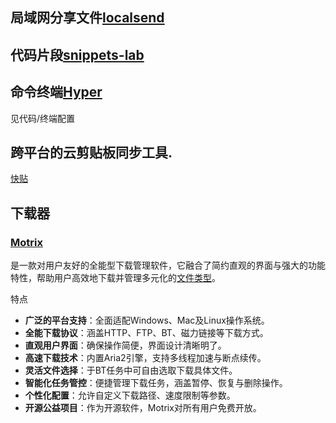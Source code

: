 ## 局域网分享文件[localsend](https://github.com/localsend/localsend#)

## 代码片段[snippets-lab](https://www.renfei.org/snippets-lab/)

## 命令终端[Hyper](https://hyper.is/)

见代码/终端配置

## 跨平台的云剪贴板同步工具.

[快贴](https://kuaitie.cloud)

## 下载器

### [Motrix](https://motrix.app/)

是一款对用户友好的全能型下载管理软件，它融合了简约直观的界面与强大的功能特性，帮助用户高效地下载并管理多元化的[文件类型](https://so.csdn.net/so/search?q=文件类型&spm=1001.2101.3001.7020)。

 特点

- **广泛的平台支持**：全面适配Windows、Mac及Linux操作系统。
- **全能下载协议**：涵盖HTTP、FTP、BT、磁力链接等下载方式。
- **直观用户界面**：确保操作简便，界面设计清晰明了。
- **高速下载技术**：内置Aria2引擎，支持多线程加速与断点续传。
- **灵活文件选择**：于BT任务中可自由选取下载具体文件。
- **智能化任务管控**：便捷管理下载任务，涵盖暂停、恢复与删除操作。
- **个性化配置**：允许自定义下载路径、速度限制等参数。
- **开源公益项目**：作为开源软件，Motrix对所有用户免费开放。
